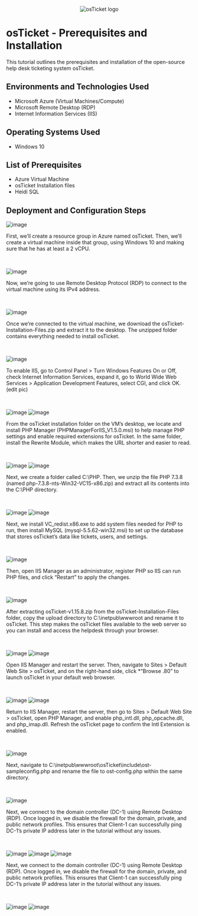 <p align="center">
<img src="https://i.imgur.com/Clzj7Xs.png" alt="osTicket logo"/>
</p>

<h1>osTicket - Prerequisites and Installation</h1>
This tutorial outlines the prerequisites and installation of the open-source help desk ticketing system osTicket.<br />




<h2>Environments and Technologies Used</h2>

- Microsoft Azure (Virtual Machines/Compute)
- Microsoft Remote Desktop (RDP)
- Internet Information Services (IIS)

<h2>Operating Systems Used </h2>

- Windows 10</b> 

<h2>List of Prerequisites</h2>

- Azure Virtual Machine
- osTicket Installation files
- Heidi SQL

<h2>Deployment and Configuration Steps</h2>

<p>

![image](https://github.com/user-attachments/assets/0518c45f-4265-4230-a38d-fa0470d7d2b0)
</p>
<p>
First, we’ll create a resource group in Azure named osTicket. Then, we’ll create a virtual machine inside that group, using Windows 10  and making sure that he has at least a 2 vCPU. 
</p>
<br />

<p>

![image](https://github.com/user-attachments/assets/a02112ea-2fdc-475e-998b-14add626382e)
</p>
<p>
Now, we’re going to use Remote Desktop Protocol (RDP) to connect to the virtual machine using its IPv4 address.
</p>
<br />

<p>

![image](https://github.com/user-attachments/assets/970e440c-05ba-430f-8142-d08b3cfec2ec)
</p>
<p>
Once we’re connected to the virtual machine, we download the osTicket-Installation-Files.zip and extract it to the desktop. The unzipped folder contains everything needed to install osTicket.
</p>
<br />

<p>
  
![image](https://github.com/user-attachments/assets/7607ba3c-2c67-48c8-b891-9ec016421a14)
</p>
<p>
To enable IIS, go to Control Panel > Turn Windows Features On or Off, check Internet Information Services, expand it, go to World Wide Web Services > Application Development Features, select CGI, and click OK. (edit pic)
</p>
<br />

<p>

![image](https://github.com/user-attachments/assets/a1796c37-9563-4363-9b10-676c06948290)
![image](https://github.com/user-attachments/assets/d4413cf4-ce4b-4bcd-9b9f-80cbc6471325)
</p>
<p>
From the osTicket installation folder on the VM’s desktop, we locate and install PHP Manager (PHPManagerForIIS_V1.5.0.msi) to help manage PHP settings and enable required extensions for osTicket. In the same folder, install the Rewrite Module, which makes  the URL shorter and easier to read.
</p>
<br />

<p>

![image](https://github.com/user-attachments/assets/d921d00b-1536-4642-a5e3-2e4199930986)
![image](https://github.com/user-attachments/assets/7da7bee9-73cd-4624-a1f1-40382105ece4)
</p>
<p>
Next, we create a folder called C:\PHP. Then, we unzip the file PHP 7.3.8 (named php-7.3.8-nts-Win32-VC15-x86.zip) and extract all its contents into the C:\PHP directory.
</p>
<br />

<p>

![image](https://github.com/user-attachments/assets/50c2d040-66e4-4f1f-85cb-514f92e1fc4a)
![image](https://github.com/user-attachments/assets/9347d20a-6ee0-48c1-b57c-04a1fde11788)
</p>
<p>
Next, we install VC_redist.x86.exe to add system files needed for PHP to run, then install MySQL (mysql-5.5.62-win32.msi) to set up the database that stores osTicket’s data like tickets, users, and settings.
</p>
<br />

<p>

![image](https://github.com/user-attachments/assets/ab6bd7f7-6e80-4ccf-b2e4-5f87cee67cbc)
</p>
<p>
Then, open IIS Manager as an administrator, register PHP so IIS can run PHP files, and click “Restart” to apply the changes.
</p>
<br />

<p>

![image](https://github.com/user-attachments/assets/4488f474-94d0-40e6-9ffd-28a1eb856577)
</p>
<p>
After extracting osTicket-v1.15.8.zip from the osTicket-Installation-Files folder, copy the upload directory to C:\inetpub\wwwroot and rename it to osTicket. This step makes the osTicket files available to the web server so you can install and access the helpdesk through your browser.
</p>
<br />

<p>

![image](https://github.com/user-attachments/assets/32727eb2-ef29-402b-b602-ea995cbf3f9f)
![image](https://github.com/user-attachments/assets/0ac73c58-84ea-4866-a33f-620f1c1e1899)
</p>
<p>
Open IIS Manager and restart the server. Then, navigate to Sites > Default Web Site > osTicket, and on the right-hand side, click *“Browse .80” to launch osTicket in your default web browser.
</p>
<br />

<p>
  
![image](https://github.com/user-attachments/assets/73aa6c4b-1d1f-4562-9299-874861ce29a3)
![image](https://github.com/user-attachments/assets/6d178302-5dae-4b2f-a709-14aa3ee26015)
</p>
<p>
Return to IIS Manager, restart the server, then go to Sites > Default Web Site > osTicket, open PHP Manager, and enable php_intl.dll, php_opcache.dll, and php_imap.dll. Refresh the osTicket page to confirm the Intl Extension is enabled.
</p>
<br />

<p>
  
![image](https://github.com/user-attachments/assets/059d0556-56e8-4491-82bc-6e191e86c253)
</p>
<p>
Next, navigate to C:\inetpub\wwwroot\osTicket\include\ost-sampleconfig.php and rename the file to ost-config.php within the same directory.
</p>
<br />

<p>
  
![image](https://github.com/user-attachments/assets/e0334842-8ab5-490f-a1ea-a740e34b7177)
</p>
<p>
Next, we connect to the domain controller (DC-1) using Remote Desktop (RDP). Once logged in, we disable the firewall for the domain, private, and public network profiles. This ensures that Client-1 can successfully ping DC-1’s private IP address later in the tutorial without any issues.
</p>
<br />

<p>
  
![image](https://github.com/user-attachments/assets/250c696d-6d00-4583-88d8-98e01209eab6)
![image](https://github.com/user-attachments/assets/171542a4-31f7-4753-8975-b8c0bdf34fc8)
![image](https://github.com/user-attachments/assets/5c8281be-f553-4eb1-b284-3b5e7740130a)

</p>
<p>
Next, we connect to the domain controller (DC-1) using Remote Desktop (RDP). Once logged in, we disable the firewall for the domain, private, and public network profiles. This ensures that Client-1 can successfully ping DC-1’s private IP address later in the tutorial without any issues.
</p>
<br />


![image](https://github.com/user-attachments/assets/77839da6-d0b5-43ad-b246-febdc0c3fefe)
![image](https://github.com/user-attachments/assets/5f9d9a78-7b74-41d6-a626-9b2772e8c04c)
